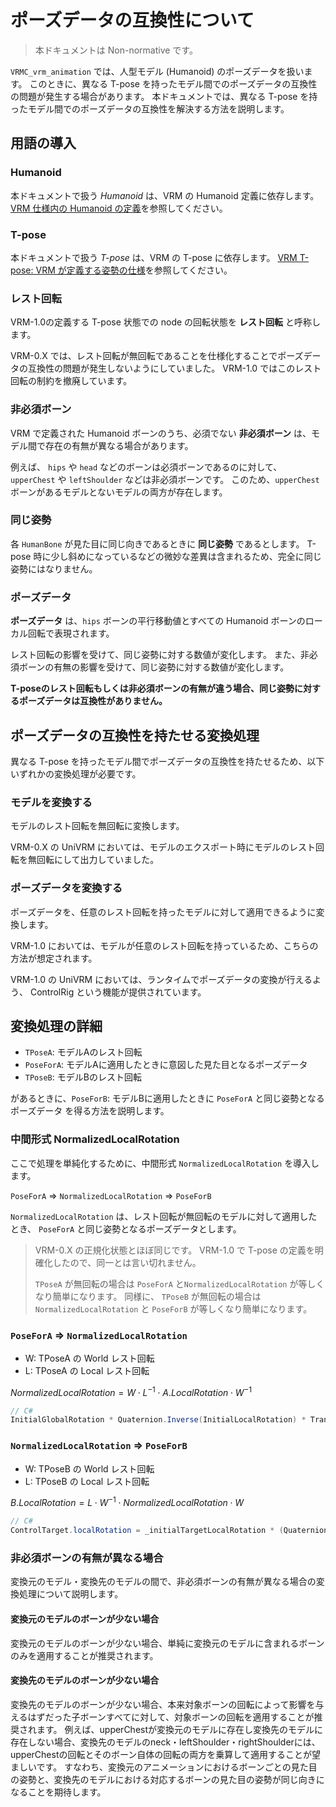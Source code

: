 # ポーズデータの互換性について

> 本ドキュメントは Non-normative です。

`VRMC_vrm_animation` では、人型モデル (Humanoid) のポーズデータを扱います。
このときに、異なる T-pose を持ったモデル間でのポーズデータの互換性の問題が発生する場合があります。
本ドキュメントでは、異なる T-pose を持ったモデル間でのポーズデータの互換性を解決する方法を説明します。

## 用語の導入

### Humanoid
本ドキュメントで扱う *Humanoid* は、VRM の Humanoid 定義に依存します。
[VRM 仕様内の Humanoid の定義](https://github.com/vrm-c/vrm-specification/blob/master/specification/VRMC_vrm-1.0/humanoid.ja.md)を参照してください。

### T-pose
本ドキュメントで扱う *T-pose* は、VRM の T-pose に依存します。
[VRM T-pose: VRM が定義する姿勢の仕様](https://github.com/vrm-c/vrm-specification/blob/master/specification/VRMC_vrm-1.0/tpose.ja.md)を参照してください。

### レスト回転
VRM-1.0の定義する T-pose 状態での node の回転状態を **レスト回転** と呼称します。

VRM-0.X では、レスト回転が無回転であることを仕様化することでポーズデータの互換性の問題が発生しないようにしていました。
VRM-1.0 ではこのレスト回転の制約を撤廃しています。

### 非必須ボーン
VRM で定義された Humanoid ボーンのうち、必須でない **非必須ボーン** は、モデル間で存在の有無が異なる場合があります。

例えば、 `hips` や `head` などのボーンは必須ボーンであるのに対して、 `upperChest` や `leftShoulder` などは非必須ボーンです。
このため、`upperChest` ボーンがあるモデルとないモデルの両方が存在します。

### 同じ姿勢
各 `HumanBone` が見た目に同じ向きであるときに **同じ姿勢** であるとします。
T-pose 時に少し斜めになっているなどの微妙な差異は含まれるため、完全に同じ姿勢にはなりません。

### ポーズデータ
**ポーズデータ** は、`hips` ボーンの平行移動値とすべての Humanoid ボーンのローカル回転で表現されます。

レスト回転の影響を受けて、同じ姿勢に対する数値が変化します。
また、非必須ボーンの有無の影響を受けて、同じ姿勢に対する数値が変化します。

**T-poseのレスト回転もしくは非必須ボーンの有無が違う場合、同じ姿勢に対するポーズデータは互換性がありません。**

## ポーズデータの互換性を持たせる変換処理

異なる T-pose を持ったモデル間でポーズデータの互換性を持たせるため、以下いずれかの変換処理が必要です。

### モデルを変換する
モデルのレスト回転を無回転に変換します。

VRM-0.X の UniVRM においては、モデルのエクスポート時にモデルのレスト回転を無回転にして出力していました。

### ポーズデータを変換する
ポーズデータを、任意のレスト回転を持ったモデルに対して適用できるように変換します。

VRM-1.0 においては、モデルが任意のレスト回転を持っているため、こちらの方法が想定されます。

VRM-1.0 の UniVRM においては、ランタイムでポーズデータの変換が行えるよう、 ControlRig という機能が提供されています。

## 変換処理の詳細

- `TPoseA`: モデルAのレスト回転
- `PoseForA`: モデルAに適用したときに意図した見た目となるポーズデータ
- `TPoseB`: モデルBのレスト回転

があるときに、`PoseForB`: モデルBに適用したときに `PoseForA` と同じ姿勢となるポーズデータ を得る方法を説明します。

### 中間形式 NormalizedLocalRotation

ここで処理を単純化するために、中間形式 `NormalizedLocalRotation` を導入します。

`PoseForA` => `NormalizedLocalRotation` => `PoseForB`

`NormalizedLocalRotation` は、レスト回転が無回転のモデルに対して適用したとき、 `PoseForA` と同じ姿勢となるポーズデータとします。

> VRM-0.X の正規化状態とほぼ同じです。 VRM-1.0 で T-pose の定義を明確化したので、同一とは言い切れません。
>
> `TPoseA` が無回転の場合は `PoseForA` と`NormalizedLocalRotation` が等しくなり簡単になります。
> 同様に、 `TPoseB` が無回転の場合は `NormalizedLocalRotation` と `PoseForB` が等しくなり簡単になります。

### `PoseForA` => `NormalizedLocalRotation`

- W: TPoseA の World レスト回転
- L: TPoseA の Local レスト回転

$NormalizedLocalRotation = W \cdot L^{-1} \cdot A.LocalRotation \cdot W^{-1}$

```cs
// C#
InitialGlobalRotation * Quaternion.Inverse(InitialLocalRotation) * Transform.localRotation * Quaternion.Inverse(InitialGlobalRotation);
```

### `NormalizedLocalRotation` => `PoseForB`

- W: TPoseB の World レスト回転
- L: TPoseB の Local レスト回転

$B.LocalRotation = L \cdot W^{-1} \cdot NormalizedLocalRotation \cdot W$

```cs
// C#
ControlTarget.localRotation = _initialTargetLocalRotation * (Quaternion.Inverse(_initialTargetGlobalRotation) * ControlBone.localRotation * _initialTargetGlobalRotation);
```

### 非必須ボーンの有無が異なる場合
変換元のモデル・変換先のモデルの間で、非必須ボーンの有無が異なる場合の変換処理について説明します。

#### 変換元のモデルのボーンが少ない場合
変換元のモデルのボーンが少ない場合、単純に変換元のモデルに含まれるボーンのみを適用することが推奨されます。

#### 変換先のモデルのボーンが少ない場合
変換先のモデルのボーンが少ない場合、本来対象ボーンの回転によって影響を与えるはずだった子ボーンすべてに対して、対象ボーンの回転を適用することが推奨されます。
例えば、upperChestが変換元のモデルに存在し変換先のモデルに存在しない場合、変換先のモデルのneck・leftShoulder・rightShoulderには、upperChestの回転とそのボーン自体の回転の両方を乗算して適用することが望ましいです。
すなわち、変換元のアニメーションにおけるボーンごとの見た目の姿勢と、変換先のモデルにおける対応するボーンの見た目の姿勢が同じ向きになることを期待します。
